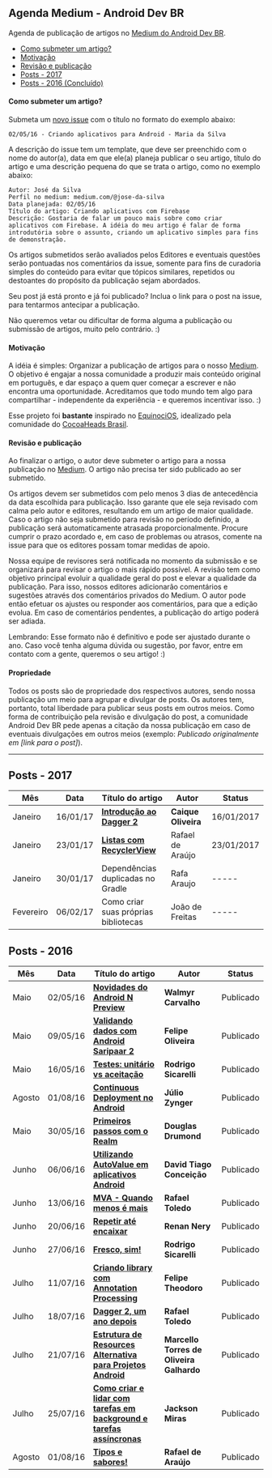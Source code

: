 ## Agenda Medium - Android Dev BR

Agenda de publicação de artigos no [Medium do Android Dev BR](http://medium.com/android-dev-br).

* [Como submeter um artigo?](#como-submeter-um-artigo)
* [Motivação](#motivação)
* [Revisão e publicação](#revisão-e-publicação)
* [Posts - 2017](#calendário---2017)
* [Posts - 2016 (Concluído)](#calendário---2016-concluído)

#### Como submeter um artigo?

Submeta um [novo issue](https://github.com/androiddevbr/agenda-medium/issues/new) com o título no formato do exemplo abaixo:

	02/05/16 - Criando aplicativos para Android - Maria da Silva

A descrição do issue tem um template, que deve ser preenchido com o nome do autor(a), data em que ele(a) planeja publicar o seu artigo, título do artigo e uma descrição pequena do que se trata o artigo, como no exemplo abaixo:

	Autor: José da Silva
	Perfil no medium: medium.com/@jose-da-silva
	Data planejada: 02/05/16
	Título do artigo: Criando aplicativos com Firebase
	Descrição: Gostaria de falar um pouco mais sobre como criar aplicativos com Firebase. A idéia do meu artigo é falar de forma introdutória sobre o assunto, criando um aplicativo simples para fins de demonstração.
	
Os artigos submetidos serão avaliados pelos Editores e eventuais questões serão pontuadas nos comentários da issue, somente para fins de curadoria simples do conteúdo para evitar que tópicos similares, repetidos ou destoantes do propósito da publicação sejam abordados.

Seu post já está pronto e já foi publicado? Inclua o link para o post na issue, para tentarmos antecipar a publicação.

Não queremos vetar ou dificultar de forma alguma a publicação ou submissão de artigos, muito pelo contrário. :)	

#### Motivação

A idéia é simples: Organizar a publicação de artigos para o nosso [Medium](http://medium.com/android-dev-br).
O objetivo é engajar a nossa comunidade a produzir mais conteúdo original em português, e dar espaço a quem quer começar a escrever e não encontra uma oportunidade. Acreditamos que todo mundo tem algo para compartilhar - independente da experiência - e queremos incentivar isso. :)

Esse projeto foi **bastante** inspirado no [EquinociOS](equinocios.com), idealizado pela comunidade do [CocoaHeads Brasil](https://github.com/cocoaheadsbrasil).


#### Revisão e publicação

Ao finalizar o artigo, o autor deve submeter o artigo para a nossa publicação no [Medium](http://medium.com/android-dev-br). O artigo não precisa ter sido publicado ao ser submetido. 

Os artigos devem ser submetidos com pelo menos 3 dias de antecedência da data escolhida para publicação. Isso garante que ele seja revisado com calma pelo autor e editores, resultando em um artigo de maior qualidade. Caso o artigo não seja submetido para revisão no período definido, a publicação será automaticamente atrasada proporcionalmente. Procure cumprir o prazo acordado e, em caso de problemas ou atrasos, comente na issue para que os editores possam tomar medidas de apoio.

Nossa equipe de revisores será notificada no momento da submissão e se organizará para revisar o artigo o mais rápido possível. A revisão tem como objetivo principal evoluir a qualidade geral do post e elevar a qualidade da publicação. Para isso, nossos editores adicionarão comentários e sugestões através dos comentários privados do Medium. O autor pode então efetuar os ajustes ou responder aos comentários, para que a edição evolua. Em caso de comentários pendentes, a publicação do artigo poderá ser adiada. 

Lembrando: Esse formato não é definitivo e pode ser ajustado durante o ano. Caso você tenha alguma dúvida ou sugestão, por favor, entre em contato com a gente, queremos o seu artigo! :)

#### Propriedade
Todos os posts são de propriedade dos respectivos autores, sendo nossa publicação um meio para agrupar e divulgar de posts. Os autores tem, portanto, total liberdade para publicar seus posts em outros meios. Como forma de contribuição pela revisão e divulgação do post, a comunidade Android Dev BR pede apenas a citação da nossa publicação em caso de eventuais divulgações em outros meios (exemplo: *Publicado originalmente em [link para o post]*).

---

## Posts - 2017
Mês | Data | Título do artigo | Autor | Status
--- | ---- | ------ | ----- | ---- 
Janeiro | 16/01/17 | [**Introdução ao Dagger 2**](https://medium.com/android-dev-br/introdu%C3%A7%C3%A3o-ao-dagger-2-56d193118a6c#.tgem7hbpb) | **Caique Oliveira** | 16/01/2017
Janeiro | 23/01/17 | [**Listas com RecyclerView**](https://medium.com/android-dev-br/listas-com-recyclerview-d3f41e0d653c#.6jvsgdx5n) | Rafael de Araújo | 23/01/2017
Janeiro | 30/01/17 | Dependências duplicadas no Gradle | Rafa Araujo | ----- | ---- 
Fevereiro | 06/02/17 | Como criar suas próprias bibliotecas | João de Freitas | ----- | ---- 

## Posts - 2016

Mês | Data | Título do artigo | Autor | Status
--- | ---- | ------ | ----- | ---- 
Maio | 02/05/16 | [**Novidades do Android N Preview**](https://medium.com/android-dev-br/novidades-do-android-n-preview-7779f1d00604#.ij9lqrzc9) | **Walmyr Carvalho** | Publicado
Maio | 09/05/16 | [**Validando dados com Android Saripaar 2**](https://medium.com/android-dev-br/validando-dados-com-android-saripaar-2-9b76842bb86b#.g01y18s3o) | **Felipe Oliveira** | Publicado
Maio | 16/05/16 | [**Testes: unitário vs aceitação**](https://medium.com/android-dev-br/testes-unit%C3%A1rios-vs-aceita%C3%A7%C3%A3o-30691fc8578d#.ck2g06ubu) |  **Rodrigo Sicarelli** | Publicado
Agosto | 01/08/16 |  [**Continuous Deployment no Android**](https://medium.com/android-dev-br/continuous-deployment-no-android-f42b96ece80d#.kqc4l785w) | **Júlio Zynger** | Publicado
Maio | 30/05/16 | [**Primeiros passos com o Realm**](https://medium.com/android-dev-br/inicia%C3%A7%C3%A3o-ao-realm-b7624e380194#.bhiflw703) | **Douglas Drumond** | Publicado
Junho | 06/06/16 | [**Utilizando AutoValue em aplicativos Android**](https://medium.com/android-dev-br/autovalue-em-aplicativos-android-8f37f0005899#.rj5280rn4) | **David Tiago Conceição** | Publicado
Junho | 13/06/16 | [**MVA - Quando menos é mais**](https://medium.com/android-dev-br/mva-quando-menos-%C3%A9-mais-363f1303bb36#.9nd37ui1v) | **Rafael Toledo** | Publicado
Junho | 20/06/16 | [**Repetir até encaixar**](https://medium.com/android-dev-br/repetir-at%C3%A9-encaixar-390ade3f57bd#.t1cj4dgdx) | **Renan Nery** | Publicado
Junho | 27/06/16 | [**Fresco, sim!**](https://medium.com/android-dev-br/fresco-sim-cda40fabae82#.ctnf084is) | **Rodrigo Sicarelli** | Publicado
Julho | 11/07/16 | [**Criando library com Annotation Processing**](https://medium.com/android-dev-br/annotation-processing-no-android-d28b734b8043#.o1poif8v9) | **Felipe Theodoro** | Publicado
Julho | 18/07/16 | [**Dagger 2, um ano depois**](https://medium.com/android-dev-br/dagger-2-um-ano-depois-dac71012b594#.dwzv5cle9) | **Rafael Toledo**  | Publicado
Julho | 21/07/16 | [**Estrutura de Resources Alternativa para Projetos Android**](https://medium.com/android-dev-br/estrutura-de-resources-para-android-alternativa-2869d99a41f7#.lvmq91uo5) | **Marcello Torres de Oliveira Galhardo**  | Publicado
Julho | 25/07/16 | [**Como criar e lidar com tarefas em background e tarefas assíncronas**](https://medium.com/android-dev-br/trabalhando-com-tarefas-em-background-3d4da889ddfa) | **Jackson Miras** | Publicado
Agosto | 01/08/16 |   [**Tipos e sabores!**](https://medium.com/android-dev-br/flavors-2fa7b2ba4a9a#.fnfta3mfq)  | **Rafael de Araújo** | Publicado
